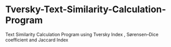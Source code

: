 # Tversky-Text-Similarity-Calculation-Program
Text Similarity Calculation Program using Tversky Index , Sørensen–Dice coefficient and Jaccard Index
